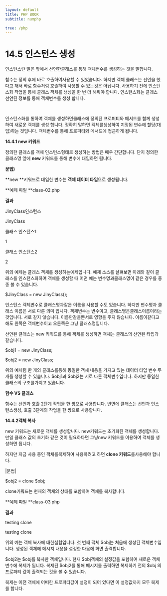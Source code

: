 ```yaml
---
layout: default
title: PHP BOOK
subtitle: numphp

tree: /php
---
```


# 14.5 인스턴스 생성

인스턴스란 말은 앞에서 선언한클래스를 통해 객체변수를 생성하는 것을 말합니다. 

 

함수는 정의 후에 바로 호출하여사용할 수 있었습니다. 하지만 객체 클래스는 선언을 했다고 해서 바로 함수처럼 호출하여 사용할 수 있는것은 아닙니다. 사용하기 전에 인스턴스화 작업을 통해 클래스 객체를 생성을 한 번 더 해줘야 합니다. 인스턴스화는 클래스 선언된 정보를 통해 객체변수를 생성 합니다.

 

​                              

 

 

인스턴스화를 통하여 객체를 생성하면클래스에 정의된 프로퍼티와 메서드를 함께 생성하여 새로운 객체를 생성 합니다. 정확히 말하면 객체를생성하여 지정된 변수에 할당(대입)하는 것입니다. 객체변수를 통해 프로퍼티와 메서드에 접근하게 됩니다.

 

 

 

**14.4.1 new ****키워드******

정의한 클래스를 객체 인스턴스형태로 생성하는 방법은 매우 간단합니다. 단지 정의한 클래스명 앞에 **new** 키워드를 통해 변수에 대입하면 됩니다.

 

**문법)**

 

**new **키워드로 대입한 변수는 **객체 데이터 타입**으로 생성됩니다.

 

**예제 파일 **class-02.php

 

**결과**

JinyClass인스턴스

JinyClass

클래스 인스턴스1

1

클래스 인스턴스2

2

 

위의 예제는 클래스 객체를 생성하는예제입니다. 예제 소스를 살펴보면 아래와 같이 클래스를 인스턴스화하여 객체를 생성할 때 어떤 예는 변수명과클래스명이 같은 경우를 종종 볼 수 있습니다. 

 

$JinyClass = new JinyClass();

 

인스턴스 객체변수로 클래스명과같은 이름을 사용할 수도 있습니다. 하지만 변수명과 클래스 이름은 서로 다른 의미 입니다. 객체변수는 변수이고, 클래스명은클래스이름이라는것입니다. 서로 같지 않습니다. 이름만같을뿐서로 영향을 주지 않습니다. 이름이같다고 해도 왼쪽은 객체변수이고 오른쪽은 그냥 클래스명입니다.

 

선언된 클래스는 new 키워드를 통해 객체를 생성하면 객체는 클래스의 선언된 타입과 같습니다.

 

$obj1 = new JinyClass;

$obj2 = new JinyClass;

 

위의 예처럼 한 개의 클래스를통해 동일한 객체 내용을 가지고 있는 데이터 타입 변수 두 개를 생성할 수 있습니다. $obj1과 $obj2는 서로 다른 객체변수입니다. 하지만 동일한 클래스의 구조를가지고 있습니다.

 

**함수 VS 클래스**

함수는 선언과 호출 2단계 작업을 한 쌍으로 사용합니다. 반면에 클래스는 선언과 인스턴스생성, 호출 3단계의 작업을 한 쌍으로 사용합니다.

 

 

**14.4.2****객체 복사******

new 키워드는 새로운 객체를 생성합니다. new키워드는 초기화된 객체를 생성합니다. 만일 클래스 값의 초기화 같은 것이 필요하다면 그냥new 키워드를 이용하여 객체를 생성하면 됩니다.

 

하지만 지금 사용 중인 객체를복제하여 사용하려고 하면 **clone 키워드**를사용해야 합니다. 

 

|문법|

$obj2 = clone $obj;

 

 

 

clone키워드는 현재의 객체의 상태를 포함하여 객체를 복사합니다.

 

**예제 파일 **class-03.php

 

**결과**

testing clone

testing clone

 

위의 예는 객체 복사에 대한실험입니다. 첫 번째 객체 $obj는 처음에 생성된 객체변수입니다. 생성된 객체에 메시지 내용을 설정한 다음에 화면 출력합니다.

 

$obj2는 $obj를 복사한 객체입니다. 현재 $obj객체의 설정값을 포함하여 새로운 객체변수에 복제가 됩니다. 복제된 $obj2를 통해 메시지를 출력하면 복제하기 전의 $obj 의 프로퍼티 값이 출력되는 것을 볼 수 있습니다.

 

복제는 이전 객체에 어떠한 프로퍼티값이 설정이 되어 있다면 이 설정값까지 모두 복제를 합니다.

 

